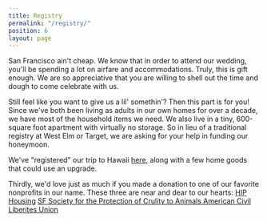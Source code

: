 ```yaml
---
title: Registry
permalink: "/registry/"
position: 6
layout: page
---
```


San Francisco ain't cheap. We know that in order to attend our wedding, you'll be spending a lot on airfare and accommodations. Truly, this is gift enough. We are so appreciative that you are willing to shell out the time and dough to come celebrate with us. 

Still feel like you want to give us a lil' somethin'? Then this part is for you! Since we've both been living as adults in our own homes for over a decade, we have most of the household items we need. We also live in a tiny, 600-square foot apartment with virtually no storage. So in lieu of a traditional registry at West Elm or Target, we are asking for your help in funding our honeymoon. 

We've "registered" our trip to Hawaii [here,](https://www.blueprintregistry.com/registry/AliePlusNate) along with a few home goods that could use an upgrade. 


Thirdly, we'd love just as much if you made a donation to one of our favorite nonprofits in our name. These three are near and dear to our hearts:
[HIP Housing](http://hiphousing.org/) 
[SF Society for the Protection of Crulity to Animals ](https://www.sfspca.org/)
[American Civil Liberites Union ](https://www.aclu.org/)